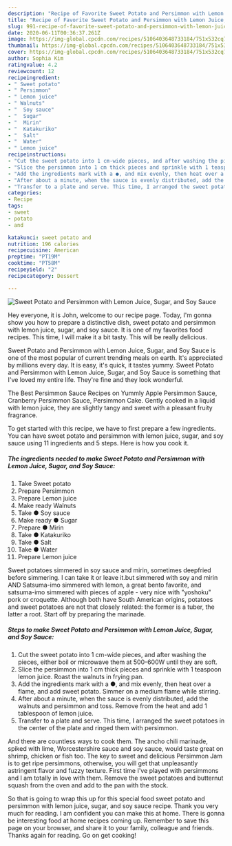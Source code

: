 ```yaml
---
description: "Recipe of Favorite Sweet Potato and Persimmon with Lemon Juice, Sugar, and Soy Sauce"
title: "Recipe of Favorite Sweet Potato and Persimmon with Lemon Juice, Sugar, and Soy Sauce"
slug: 991-recipe-of-favorite-sweet-potato-and-persimmon-with-lemon-juice-sugar-and-soy-sauce
date: 2020-06-11T00:36:37.261Z
image: https://img-global.cpcdn.com/recipes/5106403648733184/751x532cq70/sweet-potato-and-persimmon-with-lemon-juice-sugar-and-soy-sauce-recipe-main-photo.jpg
thumbnail: https://img-global.cpcdn.com/recipes/5106403648733184/751x532cq70/sweet-potato-and-persimmon-with-lemon-juice-sugar-and-soy-sauce-recipe-main-photo.jpg
cover: https://img-global.cpcdn.com/recipes/5106403648733184/751x532cq70/sweet-potato-and-persimmon-with-lemon-juice-sugar-and-soy-sauce-recipe-main-photo.jpg
author: Sophia Kim
ratingvalue: 4.2
reviewcount: 12
recipeingredient:
- " Sweet potato"
- " Persimmon"
- " Lemon juice"
- " Walnuts"
- "  Soy sauce"
- "  Sugar"
- "  Mirin"
- "  Katakuriko"
- "  Salt"
- "  Water"
- " Lemon juice"
recipeinstructions:
- "Cut the sweet potato into 1 cm-wide pieces, and after washing the pieces, either boil or microwave them at 500-600W until they are soft."
- "Slice the persimmon into 1 cm thick pieces and sprinkle with 1 teaspoon lemon juice. Roast the walnuts in frying pan."
- "Add the ingredients mark with a ●, and mix evenly, then heat over a flame, and add sweet potato. Simmer on a medium flame while stirring."
- "After about a minute, when the sauce is evenly distributed, add the walnuts and persimmon and toss. Remove from the heat and add 1 tablespoon of lemon juice."
- "Transfer to a plate and serve. This time, I arranged the sweet potatoes in the center of the plate and ringed them with persimmon."
categories:
- Recipe
tags:
- sweet
- potato
- and

katakunci: sweet potato and 
nutrition: 196 calories
recipecuisine: American
preptime: "PT19M"
cooktime: "PT58M"
recipeyield: "2"
recipecategory: Dessert

---
```



![Sweet Potato and Persimmon with Lemon Juice, Sugar, and Soy Sauce](https://img-global.cpcdn.com/recipes/5106403648733184/751x532cq70/sweet-potato-and-persimmon-with-lemon-juice-sugar-and-soy-sauce-recipe-main-photo.jpg)

Hey everyone, it is John, welcome to our recipe page. Today, I'm gonna show you how to prepare a distinctive dish, sweet potato and persimmon with lemon juice, sugar, and soy sauce. It is one of my favorites food recipes. This time, I will make it a bit tasty. This will be really delicious.

Sweet Potato and Persimmon with Lemon Juice, Sugar, and Soy Sauce is one of the most popular of current trending meals on earth. It's appreciated by millions every day. It is easy, it's quick, it tastes yummy. Sweet Potato and Persimmon with Lemon Juice, Sugar, and Soy Sauce is something that I've loved my entire life. They're fine and they look wonderful.

The Best Persimmon Sauce Recipes on Yummly Apple Persimmon Sauce, Cranberry Persimmon Sauce, Persimmon Cake. Gently cooked in a liquid with lemon juice, they are slightly tangy and sweet with a pleasant fruity fragrance.


To get started with this recipe, we have to first prepare a few ingredients. You can have sweet potato and persimmon with lemon juice, sugar, and soy sauce using 11 ingredients and 5 steps. Here is how you cook it.

<!--inarticleads1-->

##### The ingredients needed to make Sweet Potato and Persimmon with Lemon Juice, Sugar, and Soy Sauce:

1. Take  Sweet potato
1. Prepare  Persimmon
1. Prepare  Lemon juice
1. Make ready  Walnuts
1. Take  ● Soy sauce
1. Make ready  ● Sugar
1. Prepare  ● Mirin
1. Take  ● Katakuriko
1. Take  ● Salt
1. Take  ● Water
1. Prepare  Lemon juice


Sweet potatoes simmered in soy sauce and mirin, sometimes deepfried before simmering. I can take it or leave it.but simmered with soy and mirin AND Satsuma-imo simmered with lemon, a great bento favorite, and satsuma-imo simmered with pieces of apple - very nice with &#34;yoshoku&#34; pork or croquette. Although both have South American origins, potatoes and sweet potatoes are not that closely related: the former is a tuber, the latter a root. Start off by preparing the marinade. 

<!--inarticleads2-->

##### Steps to make Sweet Potato and Persimmon with Lemon Juice, Sugar, and Soy Sauce:

1. Cut the sweet potato into 1 cm-wide pieces, and after washing the pieces, either boil or microwave them at 500-600W until they are soft.
1. Slice the persimmon into 1 cm thick pieces and sprinkle with 1 teaspoon lemon juice. Roast the walnuts in frying pan.
1. Add the ingredients mark with a ●, and mix evenly, then heat over a flame, and add sweet potato. Simmer on a medium flame while stirring.
1. After about a minute, when the sauce is evenly distributed, add the walnuts and persimmon and toss. Remove from the heat and add 1 tablespoon of lemon juice.
1. Transfer to a plate and serve. This time, I arranged the sweet potatoes in the center of the plate and ringed them with persimmon.


And there are countless ways to cook them. The ancho chili marinade, spiked with lime, Worcestershire sauce and soy sauce, would taste great on shrimp, chicken or fish too. The key to sweet and delicious Persimmon Jam is to get ripe persimmons, otherwise, you will get that unpleasantly astringent flavor and fuzzy texture. First time I&#39;ve played with persimmons and I am totally in love with them. Remove the sweet potatoes and butternut squash from the oven and add to the pan with the stock. 

So that is going to wrap this up for this special food sweet potato and persimmon with lemon juice, sugar, and soy sauce recipe. Thank you very much for reading. I am confident you can make this at home. There is gonna be interesting food at home recipes coming up. Remember to save this page on your browser, and share it to your family, colleague and friends. Thanks again for reading. Go on get cooking!

